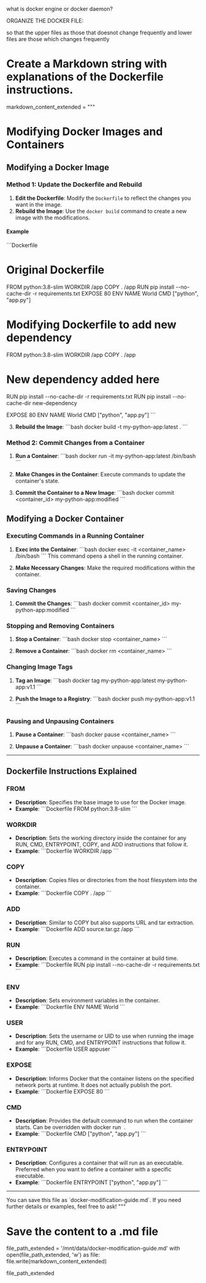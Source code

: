 what is docker engine or docker daemon?

ORGANIZE THE DOCKER FILE:

so that the upper files as those that doesnot change frequently and
 lower files are those which changes frequently
# Create a Markdown string with explanations of the Dockerfile instructions.
markdown_content_extended = """
# Modifying Docker Images and Containers

## Modifying a Docker Image

### Method 1: Update the Dockerfile and Rebuild

1. **Edit the Dockerfile**: Modify the `Dockerfile` to reflect the changes you want in the image.
2. **Rebuild the Image**: Use the `docker build` command to create a new image with the modifications.

#### Example
\`\`\`Dockerfile
# Original Dockerfile
FROM python:3.8-slim
WORKDIR /app
COPY . /app
RUN pip install --no-cache-dir -r requirements.txt
EXPOSE 80
ENV NAME World
CMD ["python", "app.py"]

# Modifying Dockerfile to add new dependency
FROM python:3.8-slim
WORKDIR /app
COPY . /app

# New dependency added here
RUN pip install --no-cache-dir -r requirements.txt
RUN pip install --no-cache-dir new-dependency

EXPOSE 80
ENV NAME World
CMD ["python", "app.py"]
\`\`\`

3. **Rebuild the Image**:
   \`\`\`bash
   docker build -t my-python-app:latest .
   \`\`\`

### Method 2: Commit Changes from a Container

1. **Run a Container**:
   \`\`\`bash
   docker run -it my-python-app:latest /bin/bash
   \`\`\`

2. **Make Changes in the Container**: Execute commands to update the container's state.

3. **Commit the Container to a New Image**:
   \`\`\`bash
   docker commit <container_id> my-python-app:modified
   \`\`\`

## Modifying a Docker Container

### Executing Commands in a Running Container

1. **Exec into the Container**:
   \`\`\`bash
   docker exec -it <container_name> /bin/bash
   \`\`\`
   This command opens a shell in the running container.

2. **Make Necessary Changes**: Make the required modifications within the container.

### Saving Changes

1. **Commit the Changes**:
   \`\`\`bash
   docker commit <container_id> my-python-app:modified
   \`\`\`

### Stopping and Removing Containers

1. **Stop a Container**:
   \`\`\`bash
   docker stop <container_name>
   \`\`\`

2. **Remove a Container**:
   \`\`\`bash
   docker rm <container_name>
   \`\`\`

### Changing Image Tags

1. **Tag an Image**:
   \`\`\`bash
   docker tag my-python-app:latest my-python-app:v1.1
   \`\`\`

2. **Push the Image to a Registry**:
   \`\`\`bash
   docker push my-python-app:v1.1
   \`\`\`

### Pausing and Unpausing Containers

1. **Pause a Container**:
   \`\`\`bash
   docker pause <container_name>
   \`\`\`

2. **Unpause a Container**:
   \`\`\`bash
   docker unpause <container_name>
   \`\`\`

---

## Dockerfile Instructions Explained

### FROM
- **Description**: Specifies the base image to use for the Docker image.
- **Example**:
  \`\`\`Dockerfile
  FROM python:3.8-slim
  \`\`\`

### WORKDIR
- **Description**: Sets the working directory inside the container for any RUN, CMD, ENTRYPOINT, COPY, and ADD instructions that follow it.
- **Example**:
  \`\`\`Dockerfile
  WORKDIR /app
  \`\`\`

### COPY
- **Description**: Copies files or directories from the host filesystem into the container.
- **Example**:
  \`\`\`Dockerfile
  COPY . /app
  \`\`\`

### ADD
- **Description**: Similar to COPY but also supports URL and tar extraction.
- **Example**:
  \`\`\`Dockerfile
  ADD source.tar.gz /app
  \`\`\`

### RUN
- **Description**: Executes a command in the container at build time.
- **Example**:
  \`\`\`Dockerfile
  RUN pip install --no-cache-dir -r requirements.txt
  \`\`\`

### ENV
- **Description**: Sets environment variables in the container.
- **Example**:
  \`\`\`Dockerfile
  ENV NAME World
  \`\`\`

### USER
- **Description**: Sets the username or UID to use when running the image and for any RUN, CMD, and ENTRYPOINT instructions that follow it.
- **Example**:
  \`\`\`Dockerfile
  USER appuser
  \`\`\`

### EXPOSE
- **Description**: Informs Docker that the container listens on the specified network ports at runtime. It does not actually publish the port.
- **Example**:
  \`\`\`Dockerfile
  EXPOSE 80
  \`\`\`

### CMD
- **Description**: Provides the default command to run when the container starts. Can be overridden with docker run <image> <command>.
- **Example**:
  \`\`\`Dockerfile
  CMD ["python", "app.py"]
  \`\`\`

### ENTRYPOINT
- **Description**: Configures a container that will run as an executable. Preferred when you want to define a container with a specific executable.
- **Example**:
  \`\`\`Dockerfile
  ENTRYPOINT ["python", "app.py"]
  \`\`\`

---

You can save this file as \`docker-modification-guide.md\`. If you need further details or examples, feel free to ask!
"""

# Save the content to a .md file
file_path_extended = '/mnt/data/docker-modification-guide.md'
with open(file_path_extended, 'w') as file:
    file.write(markdown_content_extended)

file_path_extended
